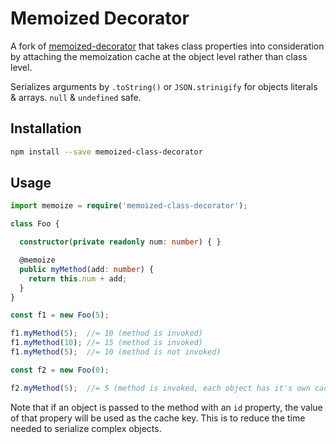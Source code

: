 # Memoized Decorator

A fork of [memoized-decorator](https://github.com/VoiceNGO/memoized-decorator) that takes class properties into consideration by attaching the memoization cache at the object level rather than class level. 

Serializes arguments by `.toString()` or `JSON.strinigify` for objects literals
  & arrays.  `null` & `undefined` safe.

## Installation

```sh
npm install --save memoized-class-decorator
```

## Usage

```typescript
import memoize = require('memoized-class-decorator');

class Foo {

  constructor(private readonly num: number) { }

  @memoize
  public myMethod(add: number) {
    return this.num + add;
  }
}

const f1 = new Foo(5);

f1.myMethod(5);  //= 10 (method is invoked)
f1.myMethod(10); //= 15 (method is invoked)
f1.myMethod(5);  //= 10 (method is not invoked)

const f2 = new Foo(0);

f2.myMethod(5);  //= 5 (method is invoked, each object has it's own cache)

```

Note that if an object is passed to the method with an `id` property, the value of that propery will be used as the cache key. This is to reduce the time needed to serialize complex objects.

